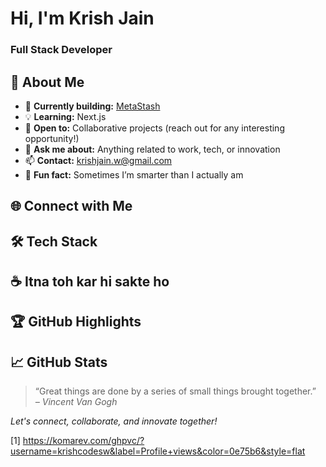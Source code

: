 # Hi, I'm Krish Jain
### Full Stack Developer


  


## 🚀 About Me

- 🌟 **Currently building:** [MetaStash](https://metastash1final.vercel.app/)
- 💡 **Learning:** Next.js
- 🤝 **Open to:** Collaborative projects (reach out for any interesting opportunity!)
- 💬 **Ask me about:** Anything related to work, tech, or innovation
- 📫 **Contact:** krishjain.w@gmail.com
- 🎉 **Fun fact:** Sometimes I’m smarter than I actually am

## 🌐 Connect with Me


  
    
  
  
    
  
  
    
  


## 🛠️ Tech Stack


  
  
  
  
  
  
  
  
  
  
  
  
  
  
  
  
  
  
  
  
  
  
  


## ☕ Itna toh kar hi sakte ho


  
    
  


## 🏆 GitHub Highlights


  
    
  


## 📈 GitHub Stats


  


  


  


> “Great things are done by a series of small things brought together.”  
> *– Vincent Van Gogh*

*Let's connect, collaborate, and innovate together!*

[1] https://komarev.com/ghpvc/?username=krishcodesw&label=Profile+views&color=0e75b6&style=flat
